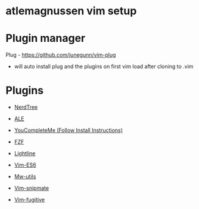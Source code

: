 # atlemagnussen vim setup

# Plugin manager
Plug - https://github.com/junegunn/vim-plug

- will auto install plug and the plugins  on first vim load after cloning to .vim

# Plugins
- [NerdTree](https://github.com/scrooloose/nerdtree)
- [ALE](https://github.com/dense-analysis/ale)
- [YouCompleteMe (Follow Install Instructions)](https://github.com/ycm-core/YouCompleteMe)
- [FZF](https://github.com/junegunn/fzf.vim)

- [Lightline](https://github.com/itchyny/lightline.vim)

- [Vim-ES6](https://github.com/isRuslan/vim-es6)
- [Mw-utils](https://github.com/MarcWeber/vim-addon-mw-utils)
- [Vim-snipmate](https://github.com/garbas/vim-snipmate)
- [Vim-fugitive](https://github.com/tpope/vim-fugitive)

